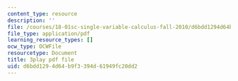 ```yaml
---
content_type: resource
description: ''
file: /courses/18-01sc-single-variable-calculus-fall-2010/d6bdd1294d64b9f3394d61949fc20dd2_eRCN3daFCmU.pdf
file_type: application/pdf
learning_resource_types: []
ocw_type: OCWFile
resourcetype: Document
title: 3play pdf file
uid: d6bdd129-4d64-b9f3-394d-61949fc20dd2
---
```

